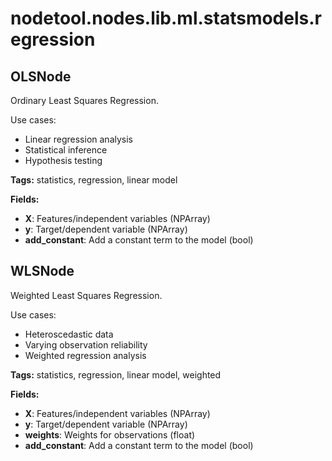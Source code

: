 # nodetool.nodes.lib.ml.statsmodels.regression

## OLSNode

Ordinary Least Squares Regression.

Use cases:
- Linear regression analysis
- Statistical inference
- Hypothesis testing

**Tags:** statistics, regression, linear model

**Fields:**
- **X**: Features/independent variables (NPArray)
- **y**: Target/dependent variable (NPArray)
- **add_constant**: Add a constant term to the model (bool)


## WLSNode

Weighted Least Squares Regression.

Use cases:
- Heteroscedastic data
- Varying observation reliability
- Weighted regression analysis

**Tags:** statistics, regression, linear model, weighted

**Fields:**
- **X**: Features/independent variables (NPArray)
- **y**: Target/dependent variable (NPArray)
- **weights**: Weights for observations (float)
- **add_constant**: Add a constant term to the model (bool)


